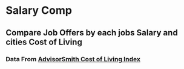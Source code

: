 # Salary Comp
## Compare Job Offers by each jobs Salary and cities Cost of Living
### Data From [AdvisorSmith Cost of Living Index](https://advisorsmith.com/data/coli)
